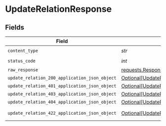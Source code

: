 # UpdateRelationResponse


## Fields

| Field                                                                                                     | Type                                                                                                      | Required                                                                                                  | Description                                                                                               |
| --------------------------------------------------------------------------------------------------------- | --------------------------------------------------------------------------------------------------------- | --------------------------------------------------------------------------------------------------------- | --------------------------------------------------------------------------------------------------------- |
| `content_type`                                                                                            | *str*                                                                                                     | :heavy_check_mark:                                                                                        | N/A                                                                                                       |
| `status_code`                                                                                             | *int*                                                                                                     | :heavy_check_mark:                                                                                        | N/A                                                                                                       |
| `raw_response`                                                                                            | [requests.Response](https://requests.readthedocs.io/en/latest/api/#requests.Response)                     | :heavy_minus_sign:                                                                                        | N/A                                                                                                       |
| `update_relation_200_application_json_object`                                                             | [Optional[UpdateRelation200ApplicationJSON]](../../models/operations/updaterelation200applicationjson.md) | :heavy_minus_sign:                                                                                        | OK                                                                                                        |
| `update_relation_401_application_json_object`                                                             | [Optional[UpdateRelation401ApplicationJSON]](../../models/operations/updaterelation401applicationjson.md) | :heavy_minus_sign:                                                                                        | Unauthenticated                                                                                           |
| `update_relation_403_application_json_object`                                                             | [Optional[UpdateRelation403ApplicationJSON]](../../models/operations/updaterelation403applicationjson.md) | :heavy_minus_sign:                                                                                        | Forbidden                                                                                                 |
| `update_relation_404_application_json_object`                                                             | [Optional[UpdateRelation404ApplicationJSON]](../../models/operations/updaterelation404applicationjson.md) | :heavy_minus_sign:                                                                                        | Not Found                                                                                                 |
| `update_relation_422_application_json_object`                                                             | [Optional[UpdateRelation422ApplicationJSON]](../../models/operations/updaterelation422applicationjson.md) | :heavy_minus_sign:                                                                                        | Invalid data posted                                                                                       |